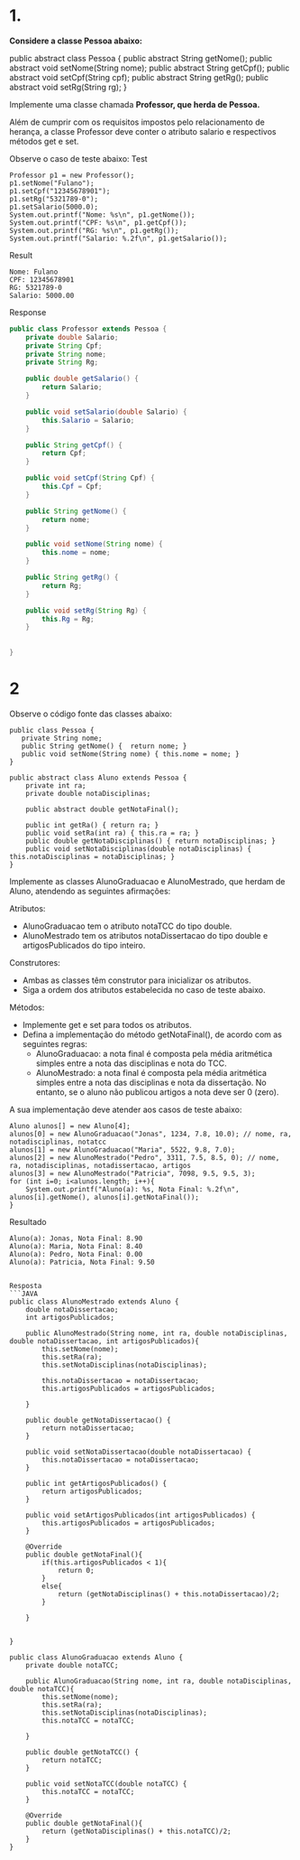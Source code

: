 # 1.

**Considere a classe Pessoa abaixo:**

public abstract class Pessoa {
    public abstract String getNome();
    public abstract void setNome(String nome);
    public abstract String getCpf();
    public abstract void setCpf(String cpf);
    public abstract String getRg();
    public abstract void setRg(String rg);
}

Implemente uma classe chamada **Professor, que herda de Pessoa.**

Além de cumprir com os requisitos impostos pelo relacionamento de herança, a classe Professor deve conter o atributo salario e respectivos métodos get e set.

Observe o caso de teste abaixo:
Test
```
Professor p1 = new Professor();
p1.setNome("Fulano");
p1.setCpf("12345678901");
p1.setRg("5321789-0");
p1.setSalario(5000.0);
System.out.printf("Nome: %s\n", p1.getNome());
System.out.printf("CPF: %s\n", p1.getCpf());
System.out.printf("RG: %s\n", p1.getRg());
System.out.printf("Salario: %.2f\n", p1.getSalario());
```
Result
```
Nome: Fulano
CPF: 12345678901
RG: 5321789-0
Salario: 5000.00
```
Response
```JAVA
public class Professor extends Pessoa {
    private double Salario;
    private String Cpf;
    private String nome;
    private String Rg;

    public double getSalario() {
        return Salario;
    }

    public void setSalario(double Salario) {
        this.Salario = Salario;
    }

    public String getCpf() {
        return Cpf;
    }

    public void setCpf(String Cpf) {
        this.Cpf = Cpf;
    }

    public String getNome() {
        return nome;
    }

    public void setNome(String nome) {
        this.nome = nome;
    }

    public String getRg() {
        return Rg;
    }

    public void setRg(String Rg) {
        this.Rg = Rg;
    }
    
    
}
```

# 2 

Observe o código fonte das classes abaixo:
```
public class Pessoa {
   private String nome;
   public String getNome() {  return nome; }
   public void setNome(String nome) { this.nome = nome; }
}

public abstract class Aluno extends Pessoa {
    private int ra;
    private double notaDisciplinas;

    public abstract double getNotaFinal();

    public int getRa() { return ra; }
    public void setRa(int ra) { this.ra = ra; }
    public double getNotaDisciplinas() { return notaDisciplinas; }
    public void setNotaDisciplinas(double notaDisciplinas) { this.notaDisciplinas = notaDisciplinas; }
}
```
Implemente as classes AlunoGraduacao e AlunoMestrado, que herdam de Aluno, atendendo as seguintes afirmações:

Atributos:
 - AlunoGraduacao tem o atributo notaTCC do tipo double.
 - AlunoMestrado tem os atributos notaDissertacao do tipo double e artigosPublicados do tipo inteiro.

Construtores:
 - Ambas as classes têm construtor para inicializar os atributos.
 - Siga a ordem dos atributos estabelecida no caso de teste abaixo.

Métodos:
 - Implemente get e set para todos os atributos.
 - Defina a implementação do método getNotaFinal(), de acordo com as seguintes regras:
    - AlunoGraduacao: a nota final é composta pela média aritmética simples entre a nota das disciplinas e nota do TCC.
    - AlunoMestrado: a nota final é composta pela média aritmética simples entre a nota das disciplinas e nota da dissertação. No entanto, se o aluno não publicou artigos a nota deve ser 0 (zero).

A sua implementação deve atender aos casos de teste abaixo:
```
Aluno alunos[] = new Aluno[4];
alunos[0] = new AlunoGraduacao("Jonas", 1234, 7.8, 10.0); // nome, ra, notadisciplinas, notatcc
alunos[1] = new AlunoGraduacao("Maria", 5522, 9.8, 7.0);
alunos[2] = new AlunoMestrado("Pedro", 3311, 7.5, 8.5, 0); // nome, ra, notadisciplinas, notadissertacao, artigos
alunos[3] = new AlunoMestrado("Patricia", 7098, 9.5, 9.5, 3);
for (int i=0; i<alunos.length; i++){
    System.out.printf("Aluno(a): %s, Nota Final: %.2f\n", alunos[i].getNome(), alunos[i].getNotaFinal());
}
```

Resultado
```
Aluno(a): Jonas, Nota Final: 8.90
Aluno(a): Maria, Nota Final: 8.40
Aluno(a): Pedro, Nota Final: 0.00
Aluno(a): Patricia, Nota Final: 9.50


Resposta
```JAVA 
public class AlunoMestrado extends Aluno {
    double notaDissertacao;
    int artigosPublicados;
    
    public AlunoMestrado(String nome, int ra, double notaDisciplinas, double notaDissertacao, int artigosPublicados){
        this.setNome(nome);
        this.setRa(ra);
        this.setNotaDisciplinas(notaDisciplinas);
        
        this.notaDissertacao = notaDissertacao;
        this.artigosPublicados = artigosPublicados;
        
    }

    public double getNotaDissertacao() {
        return notaDissertacao;
    }

    public void setNotaDissertacao(double notaDissertacao) {
        this.notaDissertacao = notaDissertacao;
    }

    public int getArtigosPublicados() {
        return artigosPublicados;
    }

    public void setArtigosPublicados(int artigosPublicados) {
        this.artigosPublicados = artigosPublicados;
    }
    
    @Override
    public double getNotaFinal(){
        if(this.artigosPublicados < 1){
            return 0;
        }
        else{
            return (getNotaDisciplinas() + this.notaDissertacao)/2;
        }
        
    }
    
    
}

public class AlunoGraduacao extends Aluno {
    private double notaTCC;
    
    public AlunoGraduacao(String nome, int ra, double notaDisciplinas, double notaTCC){
        this.setNome(nome);
        this.setRa(ra);
        this.setNotaDisciplinas(notaDisciplinas);
        this.notaTCC = notaTCC;
        
    }
    
    public double getNotaTCC() {
        return notaTCC;
    }

    public void setNotaTCC(double notaTCC) {
        this.notaTCC = notaTCC;
    }
    
    @Override
    public double getNotaFinal(){
        return (getNotaDisciplinas() + this.notaTCC)/2;
    } 
}
```
